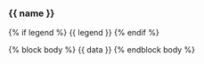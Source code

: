 <h3> <a class="smaller" name="{{ name }}"><i class="fa fa-chevron-right smaller"></i></a> {{ name }} </h3>
{% if legend %}
{{ legend }}
{% endif %}

{% block body %}
{{ data }}
{% endblock body %}
